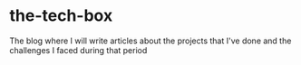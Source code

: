 # the-tech-box
The blog where I will write articles about the projects that I've done and the challenges I faced during that period
